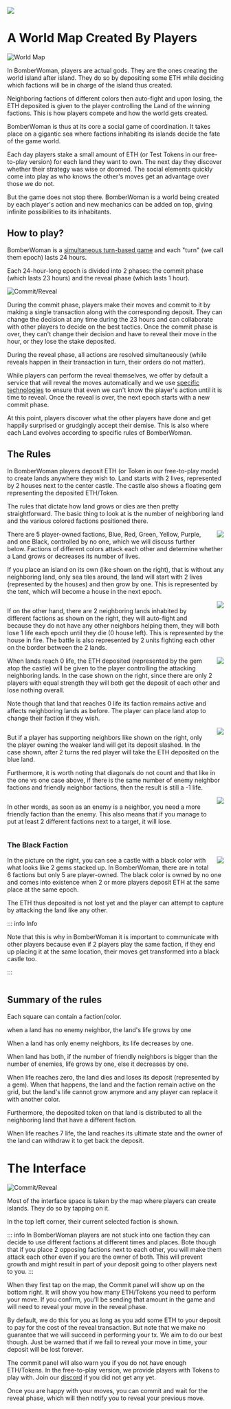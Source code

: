 <style>
/* no title on notes */
.custom-block-title {
    display: none;
}
</style>

![](/public/title.png)

# A World Map Created By Players

![World Map](/public/images/map-example-01.png)

In BomberWoman, players are actual gods. They are the ones creating the world island after island. They do so by depositing some ETH while deciding which factions will be in charge of the island thus created.

Neighboring factions of different colors then auto-fight and upon losing, the ETH deposited is given to the player controlling the Land of the winning factions. This is how players compete and how the world gets created.

BomberWoman is thus at its core a social game of coordination. It takes place on a gigantic sea where factions inhabiting its islands decide the fate of the game world.

Each day players stake a small amount of ETH (or Test Tokens in our free-to-play version) for each land they want to own. The next day they discover whether their strategy was wise or doomed. The social elements quickly come into play as who knows the other's moves get an advantage over those we do not.

But the game does not stop there. BomberWoman is a world being created by each player's action and new mechanics can be added on top, giving infinite possibilities to its inhabitants.

## How to play?

BomberWoman is a [simultaneous turn-based game](https://en.wikipedia.org/wiki/Timekeeping_in_games#Simultaneously_executed_and_clock-based_turns) and each "turn" (we call them epoch) lasts 24 hours.

Each 24-hour-long epoch is divided into 2 phases: the commit phase (which lasts 23 hours) and the reveal phase (which lasts 1 hour).

![Commit/Reveal](/public//images/commit-reveal.png)

During the commit phase, players make their moves and commit to it by making a single transaction along with the corresponding deposit. They can change the decision at any time during the 23 hours and can collaborate with other players to decide on the best tactics. Once the commit phase is over, they can't change their decision and have to reveal their move in the hour, or they lose the stake deposited.

During the reveal phase, all actions are resolved simultaneously (while reveals happen in their transaction in turn, their orders do not matter).

While players can perform the reveal themselves, we offer by default a service that will reveal the moves automatically and we use [specific technologies](https://fuzd.dev) to ensure that even we can't know the player's action until it is time to reveal. Once the reveal is over, the next epoch starts with a new commit phase.

At this point, players discover what the other players have done and get happily surprised or grudgingly accept their demise. This is also where each Land evolves according to specific rules of BomberWoman.

## The Rules

In BomberWoman players deposit ETH (or Token in our free-to-play mode) to create lands anywhere they wish to. Land starts with 2 lives, represented by 2 houses next to the center castle. The castle also shows a floating gem representing the deposited ETH/Token.

The rules that dictate how land grows or dies are then pretty straightforward. The basic thing to look at is the number of neighboring land and the various colored factions positioned there.

<img style="float: right; max-width: 40%;margin-left:1rem;margin-bottom:1rem;" src="/public/images/rules/single.png" >

There are 5 player-owned factions, Blue, Red, Green, Yellow, Purple, and one Black, controlled by no one, which we will discuss further below. Factions of different colors attack each other and determine whether a Land grows or decreases its number of lives.

If you place an island on its own (like shown on the right), that is without any neighboring land, only sea tiles around, the land will start with 2 lives (represented by the houses) and then grow by one. This is represented by the tent, which will become a house in the next epoch.

<div style="clear: right;"> </div>

<img style="float: right; max-width: 40%;margin-left:1rem;margin-bottom:1rem;" src="/public/images/rules/two.png" >

If on the other hand, there are 2 neighboring lands inhabited by different factions as shown on the right, they will auto-fight and because they do not have any other neighbors helping them, they will both lose 1 life each epoch until they die (0 house left). This is represented by the house in fire. The battle is also represented by 2 units fighting each other on the border between the 2 lands.

<img style="float: right; max-width: 40%;margin-left:1rem;margin-bottom:1rem;" src="/public/images/rules/two-next-next.png" >

When lands reach 0 life, the ETH deposited (represented by the gem atop the castle) will be given to the player controlling the attacking neighboring lands. In the case shown on the right, since there are only 2 players with equal strength they will both get the deposit of each other and lose nothing overall.

Note though that land that reaches 0 life its faction remains active and affects neighboring lands as before. The player can place land atop to change their faction if they wish.

<div style="clear: right;"> </div>

<img style="float: right; max-width: 40%;margin-left:1rem;margin-bottom:1rem;" src="/public/images/rules/attack-strategy-01.png" >

But if a player has supporting neighbors like shown on the right, only the player owning the weaker land will get its deposit slashed. In the case shown, after 2 turns the red player will take the ETH deposited on the blue land.

<!-- Note that when a land is under attack and losing against its neighbors, it can only lose 1 land per epoch. The same applies to gaining life. As seen on the surrounding screen, the red land on the corner has 2 red neighbors yet they only grow by one.

<img style="float: right; max-width: 40%;margin-left:1rem;margin-bottom:1rem;" src="/public/images/rules/surrounded.png" > -->

Furthermore, it is worth noting that diagonals do not count and that like in the one vs one case above, if there is the same number of enemy neighbor factions and friendly neighbor factions, then the result is still a -1 life.

<div style="clear: right;"> </div>

<img style="float: right; max-width: 40%;margin-left:1rem;margin-bottom:1rem;" src="/public/images/rules/neighborhoud-02.png" >

In other words, as soon as an enemy is a neighbor, you need a more friendly faction than the enemy. This also means that if you manage to put at least 2 different factions next to a target, it will lose.

<div style="clear: right;"> </div>

### The Black Faction

<img style="float: right; max-width: 40%;margin-left:1rem;margin-bottom:1rem;" src="/public/images/rules/evil-01.png" >

In the picture on the right, you can see a castle with a black color with what looks like 2 gems stacked up. In BomberWoman, there are in total 6 factions but only 5 are player-owned. The black color is owned by no one and comes into existence when 2 or more players deposit ETH at the same place at the same epoch.

The ETH thus deposited is not lost yet and the player can attempt to capture by attacking the land like any other.

::: info Info

Note that this is why in BomberWoman it is important to communicate with other players because even if 2 players play the same faction, if they end up placing it at the same location, their moves get transformed into a black castle too.

:::

<div style="clear: right;"> </div>

## Summary of the rules

Each square can contain a faction/color.

when a land has no enemy neighbor, the land's life grows by one

When a land has only enemy neighbors, its life decreases by one.

When land has both, if the number of friendly neighbors is bigger than the number of enemies, life grows by one, else it decreases by one.

When life reaches zero, the land dies and loses its deposit (represented by a gem). When that happens, the land and the faction remain active on the grid, but the land's life cannot grow anymore and any player can replace it with another color.

Furthermore, the deposited token on that land is distributed to all the neighboring land that have a different faction.

When life reaches 7 life, the land reaches its ultimate state and the owner of the land can withdraw it to get back the deposit.

# The Interface

![Commit/Reveal](/public/images/interface-01.png)

Most of the interface space is taken by the map where players can create islands. They do so by tapping on it.

In the top left corner, their current selected faction is shown.

::: info
In BomberWoman players are not stuck into one faction they can decide to use different factions at different times and places. Bote though that if you place 2 opposing factions next to each other, you will make them attack each other even if you are the owner of both. This will prevent growth and might result in part of your deposit going to other players next to you.
:::

When they first tap on the map, the Commit panel will show up on the bottom right. It will show you how many ETH/Tokens you need to perform your move. If you confirm, you'll be sending that amount in the game and will need to reveal your move in the reveal phase.

By default, we do this for you as long as you add some ETH to your deposit to pay for the cost of the reveal transaction. But note that we make no guarantee that we will succeed in performing your tx. We aim to do our best though. Just be warned that if we fail to reveal your move in time, your deposit will be lost forever.

The commit panel will also warn you if you do not have enough ETH/Tokens. In the free-to-play version, we provide players with Tokens to play with. Join our [discord](https://discord.gg/Qb4gr2ekfr) if you did not get any yet.

Once you are happy with your moves, you can commit and wait for the reveal phase, which will then notify you to reveal your previous move.

